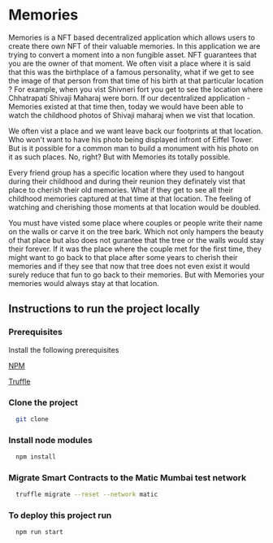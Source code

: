 
# Memories

Memories is a NFT based decentralized application which allows users to create there own NFT of their valuable memories.
In this application we are trying to convert a moment into a non fungible asset. NFT guarantees that you are the owner of that moment.
We often visit a place where it is said that this was the birthplace of a famous personality, what if we get to see the image of that person from that time of his birth at that particular location ?
For example, when you vist Shivneri fort you get to see the location where Chhatrapati Shivaji Maharaj were born. If our decentralized application - Memories existed at that time then, today we would have been able to watch the childhood photos of Shivaji maharaj when we vist that location.

We often vist a place and we want leave back our footprints at that location. Who won't want to have his photo being displayed infront of Eiffel Tower. But is it possible for a common man to build a monument with his photo on it as such places. No, right? But with Memories its totally possible.

Every friend group has a specific location where they used to hangout during their childhood and during their reunion they definately vist that place to cherish their old memories. What if they get to see all their childhood memories captured at that time at that location. The feeling of watching and cherishing those moments at that location would be doubled.

You must have visted some place where couples or people write their name on the walls or carve it on the tree bark. Which not only hampers the beauty of that place but also does not gurantee that the tree or the walls would stay their forever. If it was the place where the couple met for the first time, they might want to go back to that place after some years to cherish their memories and if they see that now that tree does not even exist it would surely reduce that fun to go back to their memories. But with Memories your memories would always stay at that location.

## Instructions to run the project locally

  
### Prerequisites

Install the following prerequisites

[NPM](https://nodejs.org)

[Truffle](https://github.com/trufflesuite/truffle)

### Clone the project
```bash
  git clone 
```
### Install node modules
```bash
  npm install
```
### Migrate Smart Contracts to the Matic Mumbai test network
```bash
  truffle migrate --reset --network matic
```

### To deploy this project run

```bash
  npm run start
```
